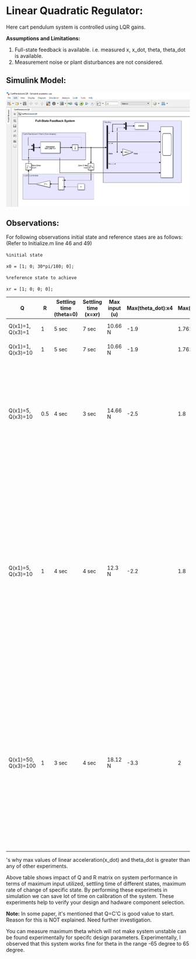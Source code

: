 # Linear Quadratic Regulator: #

Here cart pendulum system is controlled using LQR gains.

**Assumptions and Limitations:**
1. Full-state feedback is available. i.e. measured x, x_dot, theta, theta_dot is available.
2. Measurement noise or plant disturbances are not considered.

## Simulink Model: ##

![Screenshot](SimulinkModel.png)

## Observations: ##

For following observations initial state and reference staes are as follows: (Refer to Initialize.m line 46 and 49) 	

`%initial state`

`x0 = [1; 0; 30*pi/180; 0];`

`%reference state to achieve`

`xr = [1; 0; 0; 0];`

Q | R | Settling time (theta=0) | Settling time (x=xr) | Max input (u) | Max(theta_dot):x4 | Max(x_dot):x2 | Comment
--|---|-------------------------|----------------------|---------------|-------------------|---------------|--------
Q(x1)=1, Q(x3)=1 | 1 | 5 sec | 7 sec | 10.66 N | -1.9 | 1.762 | started with all elements 1
Q(x1)=1, Q(x3)=10 | 1 | 5 sec | 7 sec | 10.66 N | -1.9 | 1.762 | No major changes are observed
Q(x1)=5, Q(x3)=10 | 0.5 | 4 sec | 3 sec | 14.66 N | -2.5 | 1.8 | By reducing the value of R we allowed system to use for input. By increasing the Q(x1) we made system fast enough to get to the reference x faster than previous experimets.
Q(x1)=5, Q(x3)=10 | 1 | 4 sec | 4 sec | 12.3 N | -2.2 | 1.8 | Compare to earlier experiment (i.e. 3rd) the value of R is increased that means we are restricting to use input that's why input is 12 N whereas in 3rd experiment it is 14N. By increasing the Q(x1) compared to experiment 1 and 2, we made system fast enough to get to the reference x faster but it's slower than experiment 3 because of the input restriction.
Q(x1)=50, Q(x3)=100 | 1 | 3 sec | 4 sec | 18.12 N | -3.3 | 2 | In this experiment, we increased Q(x1) and Q(x3) compared to earlier experiment. Difference between state Q(x2,x4) - Q(x1,x3) is larger thatn other experiments. Meaning of this is that we want to achieve these states much faster and there are very less restrictions on state x2, x4. That
's why max values of linear acceleration(x_dot) and theta_dot is greater than any of other experiments.

Above table shows impact of Q and R matrix on system performance in terms of maximum input utilized, settling time of different states, maximum rate of change of specific state.
By performing these experimets in simulation we can save lot of time on calibration of the system.
These experiments help to verify your design and hadware component selection.

**Note:** In some paper, it's mentioned that Q=C'C is good value to start. Reason for this is NOT explained. Need further investigation.

You can measure maximum theta which will not make system unstable can be found experimentally for specifc design parameters.
Experimentally, I observed that this system works fine for theta in the range -65 degree to 65 degree.
